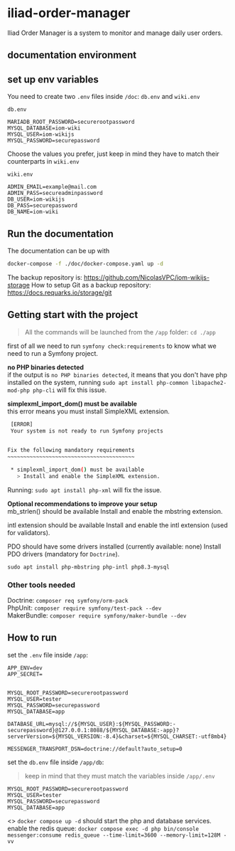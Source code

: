 # iliad-order-manager
Iliad Order Manager is a system to monitor and manage daily user orders.

## documentation environment
## set up env variables
You need to create two `.env` files inside `/doc`: `db.env` and `wiki.env`

`db.env` </br>
``` env
MARIADB_ROOT_PASSWORD=securerootpassword
MYSQL_DATABASE=iom-wiki
MYSQL_USER=iom-wikijs
MYSQL_PASSWORD=securepassword
```
Choose the values you prefer, just keep in mind they have to match their counterparts in `wiki.env`

`wiki.env`
``` env
ADMIN_EMAIL=example@mail.com
ADMIN_PASS=secureadminpassword
DB_USER=iom-wikijs
DB_PASS=securepassword
DB_NAME=iom-wiki
```

## Run the documentation
The documentation can be up with
``` bash
docker-compose -f ./doc/docker-compose.yaml up -d
```
The backup repository is: https://github.com/NicolasVPC/iom-wikijs-storage
How to setup Git as a backup repository: https://docs.requarks.io/storage/git

## Getting start with the project
> All the commands will be launched from the `/app` folder: `cd ./app`

first of all we need to run `symfony check:requirements` to know what we need to run a Symfony project.

**no PHP binaries detected** </br>
if the output is `no PHP binaries detected`, it means that you don't have php installed on the system, running `sudo apt install php-common libapache2-mod-php php-cli` will fix this issue.

**simplexml_import_dom() must be available** </br>
this error means you must install SimpleXML extension.
``` bash                   
 [ERROR]                                          
 Your system is not ready to run Symfony projects 
                                                  

Fix the following mandatory requirements
~~~~~~~~~~~~~~~~~~~~~~~~~~~~~~~~~~~~~~~~

 * simplexml_import_dom() must be available
   > Install and enable the SimpleXML extension.
```

Running: `sudo apt install php-xml` will fix the issue.

**Optional recommendations to improve your setup** </br>
mb_strlen() should be available
Install and enable the mbstring extension.

intl extension should be available
Install and enable the intl extension (used for validators).

PDO should have some drivers installed (currently available: none)
Install PDO drivers (mandatory for `Doctrine`).
 
`sudo apt install php-mbstring php-intl php8.3-mysql`

### Other tools needed
Doctrine: `composer req symfony/orm-pack` </br>
PhpUnit: `composer require symfony/test-pack --dev` </br>
MakerBundle: `composer require symfony/maker-bundle --dev`

## How to run
set the `.env` file inside `/app`:
``` env
APP_ENV=dev
APP_SECRET=


MYSQL_ROOT_PASSWORD=securerootpassword
MYSQL_USER=tester
MYSQL_PASSWORD=securepassword
MYSQL_DATABASE=app

DATABASE_URL=mysql://${MYSQL_USER}:${MYSQL_PASSWORD:-securepassword}@127.0.0.1:8088/${MYSQL_DATABASE:-app}?serverVersion=${MYSQL_VERSION:-8.4}&charset=${MYSQL_CHARSET:-utf8mb4}

MESSENGER_TRANSPORT_DSN=doctrine://default?auto_setup=0
```

set the `db.env` file inside `/app/db`:
> keep in mind that they must match the variables inside `/app/.env`
``` env
MYSQL_ROOT_PASSWORD=securerootpassword
MYSQL_USER=tester
MYSQL_PASSWORD=securepassword
MYSQL_DATABASE=app
```
<>
`docker compose up -d` should start the php and database services.
enable the redis queue: `docker compose exec -d php bin/console messenger:consume redis_queue --time-limit=3600 --memory-limit=128M -vv`